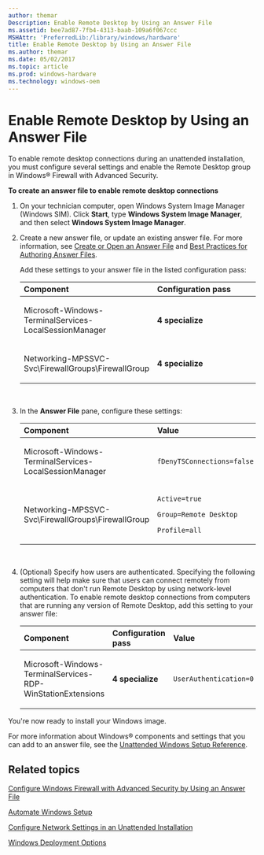 ```yaml
---
author: themar
Description: Enable Remote Desktop by Using an Answer File
ms.assetid: bee7ad87-7fb4-4313-baab-109a6f067ccc
MSHAttr: 'PreferredLib:/library/windows/hardware'
title: Enable Remote Desktop by Using an Answer File
ms.author: themar
ms.date: 05/02/2017
ms.topic: article
ms.prod: windows-hardware
ms.technology: windows-oem
---
```


# Enable Remote Desktop by Using an Answer File


To enable remote desktop connections during an unattended installation, you must configure several settings and enable the Remote Desktop group in Windows® Firewall with Advanced Security.

**To create an answer file to enable remote desktop connections**

1.  On your technician computer, open Windows System Image Manager (Windows SIM). Click **Start**, type **Windows System Image Manager**, and then select **Windows System Image Manager**.

2.  Create a new answer file, or update an existing answer file. For more information, see [Create or Open an Answer File](https://msdn.microsoft.com/library/windows/hardware/dn915085) and [Best Practices for Authoring Answer Files](https://msdn.microsoft.com/library/windows/hardware/dn915073).

    Add these settings to your answer file in the listed configuration pass:

    <table>
    <colgroup>
    <col width="50%" />
    <col width="50%" />
    </colgroup>
    <thead>
    <tr class="header">
    <th align="left">Component</th>
    <th align="left">Configuration pass</th>
    </tr>
    </thead>
    <tbody>
    <tr class="odd">
    <td align="left"><p>Microsoft-Windows-TerminalServices-LocalSessionManager</p></td>
    <td align="left"><p><strong>4 specialize</strong></p></td>
    </tr>
    <tr class="even">
    <td align="left"><p>Networking-MPSSVC-Svc\FirewallGroups\FirewallGroup</p></td>
    <td align="left"><p><strong>4 specialize</strong></p></td>
    </tr>
    </tbody>
    </table>

     

3.  In the **Answer File** pane, configure these settings:

    <table>
    <colgroup>
    <col width="50%" />
    <col width="50%" />
    </colgroup>
    <thead>
    <tr class="header">
    <th align="left">Component</th>
    <th align="left">Value</th>
    </tr>
    </thead>
    <tbody>
    <tr class="odd">
    <td align="left"><p>Microsoft-Windows-TerminalServices-LocalSessionManager</p></td>
    <td align="left"><p><code>fDenyTSConnections=false</code></p></td>
    </tr>
    <tr class="even">
    <td align="left"><p>Networking-MPSSVC-Svc\FirewallGroups\FirewallGroup</p></td>
    <td align="left"><p><code>Active=true</code></p>
    <p><code>Group=Remote Desktop</code></p>
    <p><code>Profile=all</code></p></td>
    </tr>
    </tbody>
    </table>

     

4.  (Optional) Specify how users are authenticated. Specifying the following setting will help make sure that users can connect remotely from computers that don't run Remote Desktop by using network-level authentication. To enable remote desktop connections from computers that are running any version of Remote Desktop, add this setting to your answer file:

    <table>
    <colgroup>
    <col width="33%" />
    <col width="33%" />
    <col width="33%" />
    </colgroup>
    <thead>
    <tr class="header">
    <th align="left">Component</th>
    <th align="left">Configuration pass</th>
    <th align="left">Value</th>
    </tr>
    </thead>
    <tbody>
    <tr class="odd">
    <td align="left"><p>Microsoft-Windows-TerminalServices-RDP-WinStationExtensions</p></td>
    <td align="left"><p><strong>4 specialize</strong></p></td>
    <td align="left"><p><code>UserAuthentication=0</code></p></td>
    </tr>
    </tbody>
    </table>

You're now ready to install your Windows image.

For more information about Windows® components and settings that you can add to an answer file, see the [Unattended Windows Setup Reference](https://msdn.microsoft.com/library/windows/hardware/dn923277).

## <span id="related_topics"></span>Related topics


[Configure Windows Firewall with Advanced Security by Using an Answer File](configure-windows-firewall-with-advanced-security-by-using-an-answer-file.md)

[Automate Windows Setup](automate-windows-setup.md)

[Configure Network Settings in an Unattended Installation](configure-network-settings-in-an-unattended-installation.md)

[Windows Deployment Options](windows-deployment-options.md)

 

 







